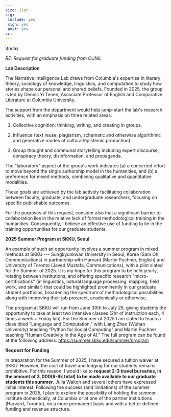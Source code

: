 ```yaml
---
size: 11pt
sig:
 include: yes
 sign: yes
 post: yes
cc:
---
```


\today

*RE: Request for graduate funding from CUNIL*

**Lab Description**

The Narrative Intelligence Lab draws from Columbia's expertise in literary theory, sociology
of knowledge, linguistics, and computation to study how stories shape our personal and shared
beliefs. Founded in 2025, the group is led by Dennis Yi Tenen, Associate Professor of English
and Comparative Literature at Columbia University.

The support from the department would help jump-start the lab's research activities, with an
emphasis on three related areas:

1. Collective cognition: thinking, writing, and creating in groups.

2. Influence (text reuse, plagiarism, schematic and otherwise algorithmic and generative modes
of cultural/epistemic production).

3. Group thought and communal storytelling including expert discourse, conspiracy theory,
disinformation, and propaganda.

The "laboratory" aspect of the group's work indicates (a) a concerted effort to move beyond the
single authorship model in the humanities, and (b) a preference for mixed methods, combining
qualitative and quantitative modalities.

These goals are achieved by the lab actively facilitating collaboration between faculty, graduate,
and undergraduate researchers, focusing on specific publishable outcomes.

For the purposes of this request, consider also that a significant barrier to collaboration
lies in the relative lack of formal methodological training in the humanities. Consequently,
I believe an effective use of funding to lie in the training opportunities for our graduate
students.

**2025 Summer Program at SKKU, Seoul**

An example of such an opportunity involves a summer program in mixed methods at SKKU ---
Sungkyunkwan University in Seoul, Korea (Sam Oh, Communications) in partnership with Harvard
(Martin Puchner, English) and University of Toronto (Javed Mustafa, Communications), with a
pilot slated for the Summer of 2025. It is my hope for this program to be held yearly, rotating
between institutions, and offering specific research "micro-certifications" (in linguistics,
natural language processing, mapping, field work, and similar) that could be highlighted
prominently in our graduate student portfolios, broadening the spectrum of methodological
possibilities along with improving their job prospect, academically or otherwise.

The program at SKKU will run from June 30th to July 25, giving students the opportunity to take
at least two intensive classes (2hr of instruction each, 4 times a week + Friday lab). For
the Summer of 2025 I am slated to teach a class titled "Language and Computation," with Liang
Zhao (Wuhan University) teaching "Python for Social Computing" and Martin Puchner teaching
"Human Creativity in the Age of AI." The full program can be found at the following address:
https://summer.skku.edu/summer/program

**Request for Funding**

In preparation for the Summer of 2025, I have secured a tuition waiver at SKKU. However, the
cost of travel and lodging for our students remains prohibitive. For this reason, I would like
to **request 2-3 travel bursaries, in the amount of $3,000 ($6-9k total) to be made available
to our graduate students this summer**. Julia Walton and several others have expressed initial interest.
Following the success (and limitations) of the summer program in 2025, I plan to explore the
possibility of holding the summer institute domestically, at Columbia or at one of the partner
institutions (Harvard, Toronto), on a more permanent basis and with a better defined funding
and revenue structure.
